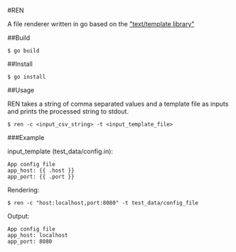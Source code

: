 #REN

A file renderer written in go based on the ["text/template library"](http://golang.org/pkg/text/template/)

##Build
```
$ go build
```

##Install
```
$ go install
```

##Usage

REN takes a string of comma separated values and a template file as inputs and prints the processed string to stdout.

```
$ ren -c <input_csv_string> -t <input_template_file>

```
###Example

input_template (test_data/config.in):
```
App config file
app_host: {{ .host }}
app_port: {{ .port }}
```

Rendering:
```
$ ren -c "host:localhost,port:8080" -t test_data/config_file
```

Output:
```
App config file
app_host: localhost
app_port: 8080
```
